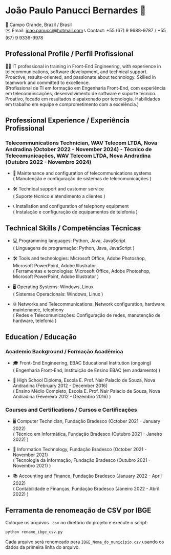 # João Paulo Panucci Bernardes 🚀

📍 Campo Grande, Brazil / Brasil  
✉️ Email: joao.panucci@hotmail.com
📞 Contact: +55 (67) 9 9688-9787 / +55 (67) 9 9336-9978 

## Professional Profile / Perfil Profissional

👨‍💻 IT professional in training in Front-End Engineering, with experience in telecommunications, software development, and technical support. Proactive, results-oriented, and passionate about technology. Skilled in teamwork and committed to excellence.  
(Profissional de TI em formação em Engenharia Front-End, com experiência em telecomunicações, desenvolvimento de software e suporte técnico. Proativo, focado em resultados e apaixonado por tecnologia. Habilidades em trabalho em equipe e comprometimento com a excelência.)

## Professional Experience / Experiência Profissional

### Telecommunications Technician, WAV Telecom LTDA, Nova Andradina (October 2022 - November 2024) - Técnico de Telecomunicações, WAV Telecom LTDA, Nova Andradina (Outubro 2022 - Novembro 2024)
- 📡 Maintenance and configuration of telecommunications systems  
  ( Manutenção e configuração de sistemas de telecomunicações )
  
- 🛠️ Technical support and customer service  
  ( Suporte técnico e atendimento a clientes )
  
- 📞 Installation and configuration of telephony equipment  
  ( Instalação e configuração de equipamentos de telefonia )


## Technical Skills / Competências Técnicas

- 💻 Programming languages: Python, Java, JavaScript  
 ( Linguagens de programação: Python, Java, JavaScript )

- 🛠️ Tools and technologies: Microsoft Office, Adobe Photoshop, Microsoft PowerPoint, Adobe Illustrator  
 ( Ferramentas e tecnologias: Microsoft Office, Adobe Photoshop, Microsoft PowerPoint, Adobe Illustrator )

- 🖥️ Operating Systems: Windows, Linux  
 ( Sistemas Operacionais: Windows, Linux )

- 🌐 Networks and Telecommunications: Network configuration, hardware maintenance, telephony  
 ( Redes e Telecomunicações: Configuração de redes, manutenção de hardware, telefonia )

## Education / Educação

### Academic Background / Formação Acadêmica
- 🎓 Front-End Engineering, EBAC Educational Institution (ongoing)  
 ( Engenharia Front-End, Instituição de Ensino EBAC (em andamento) )

- 🏫 High School Diploma, Escola E. Prof. Nair Palacio de Souza, Nova Andradina (February 2012 - December 2016)  
 ( Ensino Médio Completo, Escola E. Prof. Nair Palacio de Souza, Nova Andradina (Fevereiro 2012 - Dezembro 2016) )

### Courses and Certifications / Cursos e Certificações
- 🖥️ Computer Technician, Fundação Bradesco (October 2021 - January 2022)  
 ( Técnico em Informática, Fundação Bradesco (Outubro 2021 - Janeiro 2022) )

- 💼 Information Technology, Fundação Bradesco (October 2021 - November 2021)  
 ( Tecnologia da Informação, Fundação Bradesco (Outubro 2021 - Novembro 2021) )

- 📚 Accounting and Finance, Fundação Bradesco (January 2022 - April 2022)  
 ( Contabilidade e Finanças, Fundação Bradesco (Janeiro 2022 - Abril 2022) )

## Ferramenta de renomeação de CSV por IBGE

Coloque os arquivos `.csv` no diretório do projeto e execute o script:

```bash
python rename_ibge_csv.py
```

Cada arquivo será renomeado para `IBGE_Nome_do_municipio.csv` usando os dados da primeira linha do arquivo.
